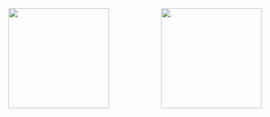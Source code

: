 <!--
**ycycse/ycycse** is a ✨ _special_ ✨ repository because its `README.md` (this file) appears on your GitHub profile.

Here are some ideas to get you started:

- 🔭 I’m currently working on ...
- 🌱 I’m currently learning ...
- 👯 I’m looking to collaborate on ...
- 🤔 I’m looking for help with ...
- 💬 Ask me about ...
- 📫 How to reach me: ...
- 😄 Pronouns: ...
- ⚡ Fun fact: ...
-->

<div nowrap>
<img height="200" src="https://rishavanand.github.io/static/images/greetings.gif" align="left"/>
<img height="200" src="https://github-readme-stats.vercel.app/api?username=ycycse" align="right"/>
</div>  

                                                                       
